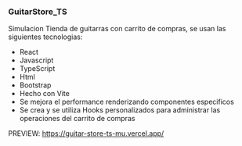 ### GuitarStore_TS

Simulacion Tienda de guitarras con carrito de compras, se usan las siguientes tecnologias:
  - React
  - Javascript
  - TypeScript
  - Html
  - Bootstrap
  - Hecho con Vite
  - Se mejora el performance renderizando componentes especificos
  - Se crea y se utiliza Hooks personalizados para administrar las operaciones del carrito de compras

PREVIEW: https://guitar-store-ts-mu.vercel.app/

